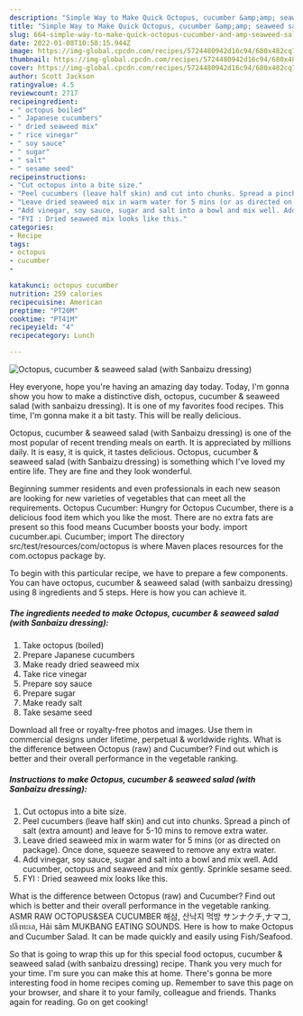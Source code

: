 ```yaml
---
description: "Simple Way to Make Quick Octopus, cucumber &amp;amp; seaweed salad (with Sanbaizu dressing)"
title: "Simple Way to Make Quick Octopus, cucumber &amp;amp; seaweed salad (with Sanbaizu dressing)"
slug: 664-simple-way-to-make-quick-octopus-cucumber-and-amp-seaweed-salad-with-sanbaizu-dressing
date: 2022-01-08T10:58:15.944Z
image: https://img-global.cpcdn.com/recipes/5724480942d16c94/680x482cq70/octopus-cucumber-seaweed-salad-with-sanbaizu-dressing-recipe-main-photo.jpg
thumbnail: https://img-global.cpcdn.com/recipes/5724480942d16c94/680x482cq70/octopus-cucumber-seaweed-salad-with-sanbaizu-dressing-recipe-main-photo.jpg
cover: https://img-global.cpcdn.com/recipes/5724480942d16c94/680x482cq70/octopus-cucumber-seaweed-salad-with-sanbaizu-dressing-recipe-main-photo.jpg
author: Scott Jackson
ratingvalue: 4.5
reviewcount: 2717
recipeingredient:
- " octopus boiled"
- " Japanese cucumbers"
- " dried seaweed mix"
- " rice vinegar"
- " soy sauce"
- " sugar"
- " salt"
- " sesame seed"
recipeinstructions:
- "Cut octopus into a bite size."
- "Peel cucumbers (leave half skin) and cut into chunks. Spread a pinch of salt (extra amount) and leave for 5-10 mins to remove extra water."
- "Leave dried seaweed mix in warm water for 5 mins (or as directed on package). Once done, squeeze seaweed to remove any extra water."
- "Add vinegar, soy sauce, sugar and salt into a bowl and mix well. Add cucumber, octopus and seaweed and mix gently. Sprinkle sesame seed."
- "FYI : Dried seaweed mix looks like this."
categories:
- Recipe
tags:
- octopus
- cucumber
- 

katakunci: octopus cucumber  
nutrition: 259 calories
recipecuisine: American
preptime: "PT20M"
cooktime: "PT41M"
recipeyield: "4"
recipecategory: Lunch

---
```



![Octopus, cucumber &amp; seaweed salad (with Sanbaizu dressing)](https://img-global.cpcdn.com/recipes/5724480942d16c94/680x482cq70/octopus-cucumber-seaweed-salad-with-sanbaizu-dressing-recipe-main-photo.jpg)

Hey everyone, hope you're having an amazing day today. Today, I'm gonna show you how to make a distinctive dish, octopus, cucumber &amp; seaweed salad (with sanbaizu dressing). It is one of my favorites food recipes. This time, I'm gonna make it a bit tasty. This will be really delicious.

Octopus, cucumber &amp; seaweed salad (with Sanbaizu dressing) is one of the most popular of recent trending meals on earth. It is appreciated by millions daily. It is easy, it is quick, it tastes delicious. Octopus, cucumber &amp; seaweed salad (with Sanbaizu dressing) is something which I've loved my entire life. They are fine and they look wonderful.

Beginning summer residents and even professionals in each new season are looking for new varieties of vegetables that can meet all the requirements. Octopus Cucumber: Hungry for Octopus Cucumber, there is a delicious food item which you like the most. There are no extra fats are present so this food means Cucumber boosts your body. import cucumber.api. Cucumber; import The directory src/test/resources/com/octopus is where Maven places resources for the com.octopus package by.


To begin with this particular recipe, we have to prepare a few components. You can have octopus, cucumber &amp; seaweed salad (with sanbaizu dressing) using 8 ingredients and 5 steps. Here is how you can achieve it.

<!--inarticleads1-->

##### The ingredients needed to make Octopus, cucumber &amp; seaweed salad (with Sanbaizu dressing):

1. Take  octopus (boiled)
1. Prepare  Japanese cucumbers
1. Make ready  dried seaweed mix
1. Take  rice vinegar
1. Prepare  soy sauce
1. Prepare  sugar
1. Make ready  salt
1. Take  sesame seed


Download all free or royalty-free photos and images. Use them in commercial designs under lifetime, perpetual &amp; worldwide rights. What is the difference between Octopus (raw) and Cucumber? Find out which is better and their overall performance in the vegetable ranking. 

<!--inarticleads2-->

##### Instructions to make Octopus, cucumber &amp; seaweed salad (with Sanbaizu dressing):

1. Cut octopus into a bite size.
1. Peel cucumbers (leave half skin) and cut into chunks. Spread a pinch of salt (extra amount) and leave for 5-10 mins to remove extra water.
1. Leave dried seaweed mix in warm water for 5 mins (or as directed on package). Once done, squeeze seaweed to remove any extra water.
1. Add vinegar, soy sauce, sugar and salt into a bowl and mix well. Add cucumber, octopus and seaweed and mix gently. Sprinkle sesame seed.
1. FYI : Dried seaweed mix looks like this.


What is the difference between Octopus (raw) and Cucumber? Find out which is better and their overall performance in the vegetable ranking. ASMR RAW OCTOPUS&amp;SEA CUCUMBER 해삼, 산낙지 먹방 サンナクチ,ナマコ, ปลิงทะเล, Hải sâm MUKBANG EATING SOUNDS. Here is how to make Octopus and Cucumber Salad. It can be made quickly and easily using Fish/Seafood. 

So that is going to wrap this up for this special food octopus, cucumber &amp; seaweed salad (with sanbaizu dressing) recipe. Thank you very much for your time. I'm sure you can make this at home. There's gonna be more interesting food in home recipes coming up. Remember to save this page on your browser, and share it to your family, colleague and friends. Thanks again for reading. Go on get cooking!
